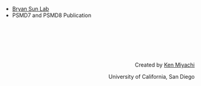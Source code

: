 * [Bryan Sun Lab](http://www.bryansunlab.com/)
* PSMD7 and PSMD8 Publication

<br>
<br>
<br>
<br>
<br>

<div style="text-align: right">
    <p> Created by <a href="https://www.kenmiyachi.com/">Ken Miyachi</a></p>
    <p> University of California, San Diego</p>
</div>

